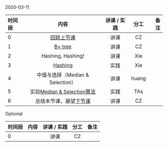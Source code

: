 2020-03-11


|时间段     |  内容    | 讲课 / 实践     |  分工  |备注       |
| :---     |   :----:    |   :----:    |    :----:    |       ---: |
|   0      |  [回顾上节课](../WW3/WW3-Plan.md)  |  讲课    |     CZ     |      | 
|   1      |  [B+ tree](../../ML-BD-Algo/cs245-2017/CS245-Notes4-B-trees.pdf)    |  讲课    |     CZ     |       |
|   2      |  Hashing, Hashing!  |  讲课    |     Xie     |  
|   3      |  [Hashing](../../ML-BD-Algo/cs161-2018/Lecture8_hashing.ipynb)   |  实践    |     Xie     |         |
|   4      |  中值与选择（Median & Selection）      |  讲课    |     huang     |         |
|   5      | 实验[Median & Selection算法](../../ML-BD-Algo/cs161-2018/lecture4_median_selection.ipynb)    |  实践    |  TAs     |         |
|   6      | 总结本节课，展望[下节课](../WW5/WW5-Plan.md)      |  讲课    |     CZ     |         |


Optional

|时间段    |  内容    | 讲课 / 实践     |  分工  |备注       |
| :---     |   :----:    |   :----:    |    :----:    |       ---: |
|     0      |        |  讲课    |     CZ     |         |
